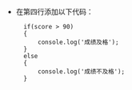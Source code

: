 - 在第四行添加以下代码：

        if(score > 90)
        {
            console.log('成绩及格');
        }
        else
        {
            console.log('成绩不及格');
        }